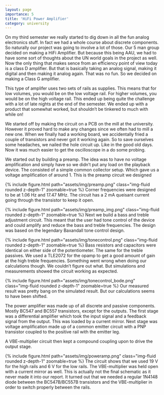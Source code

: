 ```yaml
---
layout: page
importance: 5
title: 'HiFi Power Amplifier'
category: university
---
```


On my third semester we really started to dig down in all the fun analog electronics stuff. In fact we had a whole course about discrete components. So naturally our project was going to involve a lot of those. Our 5 man group decided on making a HiFi Amplifier. But because this being AAU, we had to have some sort of thoughts about the UN world goals in the project as well. Now the only thing that makes sence from an efficiency point of view today is a class D amplifier. But that is basically taking an analog signal, making it digital and then making it analog again. That was no fun. So we decided on making a Class G amplifier.

This type of amplifer uses two sets of rails as supplies. This means that for low volumes, you would be on the low voltage rail. For higher volumes, you would be on the high voltage rail. This ended up being quite the challenge with a lot of late nights at the end of the semester. We ended up with a product that somewhat worked, but shouldn’t be tinkered to much with while on!

We started off by making the circuit on a PCB on the mill at the university. However it proved hard to make any changes since we often had to mill a new one. When we finally had a working board, we accidentally fried a couple of transistors and never got it working again. So to save ourselves some headaches, we nailed the hole circuit up. Like in the good old days. Now it was much easier to get the oscilloscope in a do some probing.

We started out by building a preamp. The idea was to have no voltage amplification and simply have so we didn’t put any load on the playback device. The consisted of a simple common collector setup. Which gave us a voltage amplification of around 1. This is the preamp circuit we designed

{% include figure.html path="assets/img/preamp.png" class="img-fluid rounded z-depth-1" zoomable=true %}
Corner frequencies were designed to be at 1.06 Hz and 17.47 MHz. The circuit has a 2 mA queisant current going through the transistor to keep it open.

{% include figure.html path="assets/img/preamp_img.png" class="img-fluid rounded z-depth-1" zoomable=true %}
Next we build a bass and treble adjustment circuit. This meant that the user had tone control of the device and could amplify and reduce the bass and treble frequencies. The design was based on the legendary Baxandall tone control design.

{% include figure.html path="assets/img/tonecontrol.png" class="img-fluid rounded z-depth-1" zoomable=true %}
Bass resistors and capacitors were identical on either side of the potentiometer. The same for the treble passives. We used a TLE2072 for the opamp to get a good amount of gain at the high treble frequencies. Something went wrong when doing our calculations though. We couldn’t figure out what. But simulations and measurements showed the circuit working as expected.

{% include figure.html path="assets/img/tonecontrol_bode.png" class="img-fluid rounded z-depth-1" zoomable=true %}
Our measured result was pretty bang on the simulated result. But our calculations seems to have been shifted.

The power amplifier was made up of all discrete and passive components. Mostly BC547 and BC557 transistors, except for the outputs. The first stage was a differential amplifier which took the input signal and a feedback signal from the output. This was loaded by a current mirror. Next stage was voltage amplification made up of a common emitter circuit with a PNP transistor coupled to the positive rail with the emitter leg.

A VBE-multiplier circuit then kept a compound coupling upon to drive the output stage.

{% include figure.html path="assets/img/poweramp.png" class="img-fluid rounded z-depth-1" zoomable=true %}
The circuit shows that we used 19 V for the high rails and 6 V for the low rails. The VBE-multiplier was held open with a current mirror as well. This is actually not the final schematic as it never made it into our report. It turned out that we needed a regular 1N4148 diode between the BC547B/BC557B transistors and the VBE-multiplier in order to switch properly between the rails.